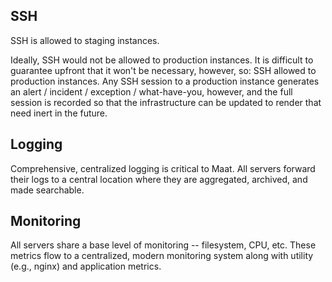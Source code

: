 ## SSH
SSH is allowed to staging instances.

Ideally, SSH would not be allowed to production instances. It is difficult to guarantee upfront that it won't be necessary, however, so: SSH allowed to production instances. Any SSH session to a production instance generates an alert / incident / exception / what-have-you, however, and the full session is recorded so that the infrastructure can be updated to render that need inert in the future.

## Logging
Comprehensive, centralized logging is critical to Maat. All servers forward their logs to a central location where they are aggregated, archived, and made searchable.

## Monitoring
All servers share a base level of monitoring -- filesystem, CPU, etc. These metrics flow to a centralized, modern monitoring system along with utility (e.g., nginx) and application metrics.
